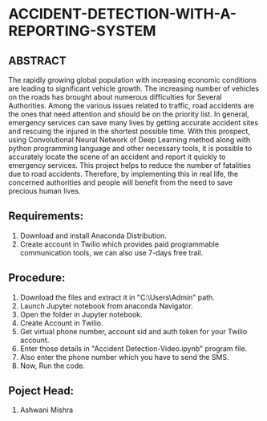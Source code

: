 # ACCIDENT-DETECTION-WITH-A-REPORTING-SYSTEM

## ABSTRACT
The rapidly growing global population with increasing economic conditions are
leading to significant vehicle growth. The increasing number of vehicles on the
roads has brought about numerous difficulties for Several Authorities. Among the
various issues related to traffic, road accidents are the ones that need attention and
should be on the priority list. In general, emergency services can save many lives by
getting accurate accident sites and rescuing the injured in the shortest possible time.
With this prospect, using Convolutional Neural Network of Deep Learning method
along with python programming language and other necessary tools, it is possible
to accurately locate the scene of an accident and report it quickly to emergency services. 
This project helps to reduce the number of fatalities due to road accidents.
Therefore, by implementing this in real life, the concerned authorities and people
will benefit from the need to save precious human lives.

## Requirements:
1) Download and install Anaconda Distribution.
2) Create account in Twilio which provides paid programmable communication tools, we can also use 7-days free trail.

## Procedure:
1) Download the files and extract it in "C:\Users\Admin" path.
2) Launch Jupyter notebook from anaconda Navigator.
3) Open the folder in Jupyter notebook.
4) Create Account in Twilio.
5) Get virtual phone number, account sid and auth token for your Twilio account.
6) Enter those details in "Accident Detection-Video.ipynb" program file.
7) Also enter the phone number which you have to send the SMS.
8) Now, Run the code.

## Poject Head:
1. Ashwani Mishra 

